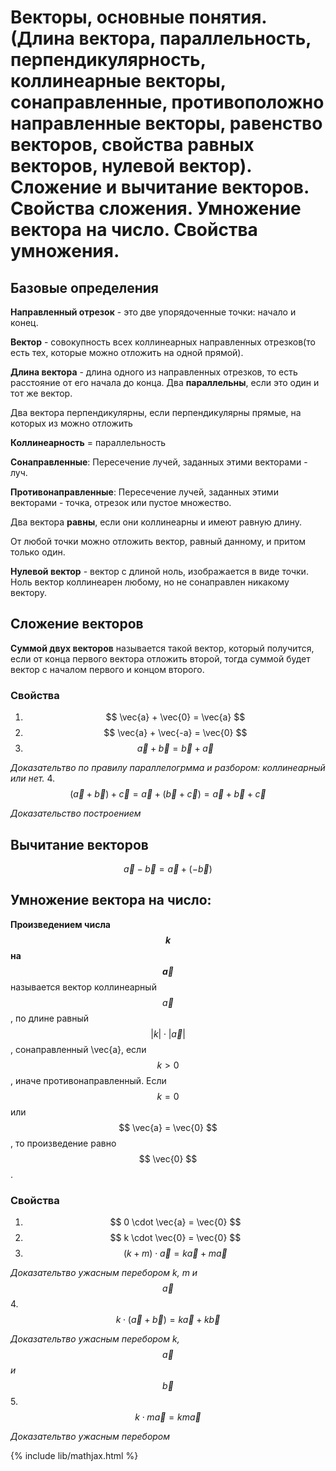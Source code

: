 # Векторы, основные понятия. (Длина вектора, параллельность, перпендикулярность, коллинеарные векторы, сонаправленные, противоположно направленные векторы, равенство векторов, свойства равных векторов, нулевой вектор). Сложение и вычитание векторов. Свойства сложения. Умножение вектора на число. Свойства умножения.

## Базовые определения

**Направленный отрезок** - это две упорядоченные точки: начало и конец.

**Вектор** - совокупность всех коллинеарных направленных отрезков(то есть тех, которые можно отложить на одной прямой).

**Длина вектора** - длина одного из направленных отрезков, то есть расстояние от его начала до конца.
Два **параллельны**, если это один и тот же вектор.

Два вектора перпендикулярны, если перпендикулярны прямые, на которых из можно отложить

**Коллинеарность** = параллельность

**Сонаправленные**: Пересечение лучей, заданных этими векторами - луч.

**Противонаправленные**: Пересечение лучей, заданных этими векторами - точка, отрезок или пустое множество.

Два вектора **равны**, если они коллинеарны и имеют равную длину.

От любой точки можно отложить вектор, равный данному, и притом только один.

**Нулевой вектор** - вектор с длиной ноль, изображается в виде точки.
Ноль вектор коллинеарен любому, но не сонаправлен никакому вектору.

## Сложение векторов
**Суммой двух векторов** называется такой вектор, который получится, если от конца первого вектора отложить второй, тогда суммой будет вектор с началом первого и концом второго.
### Свойства
1. $$ \vec{a} + \vec{0} =  \vec{a} $$
2. $$ \vec{a} + \vec{-a} =  \vec{0} $$
3. $$ \vec{a} + \vec{b} =  \vec{b} + \vec{a} $$

*Доказательтво по правилу параллелогрмма и разбором: коллинеарный или нет.*
4. $$ (\vec{a} + \vec{b}) + \vec{с} =  \vec{a} + (\vec{b} + \vec{с}) = \vec{a} + \vec{b} + \vec{с} $$

*Доказательство построением*

## Вычитание векторов
$$ \vec{a} - \vec{b} =  \vec{a} + (-\vec{b}) $$

## Умножение вектора на число:
**Произведением числа $$ k $$ на $$ \vec{a} $$** называется вектор коллинеарный $$ \vec{a} $$, по длине равный $$|k| \cdot |\vec{a}| $$, сонаправленный \vec{a}, если $$ k > 0 $$, иначе противонаправленный.
Если $$ k = 0 $$ или $$ \vec{a} = \vec{0} $$, то произведение равно $$ \vec{0} $$.

### Свойства
1. $$ 0 \cdot \vec{a} = \vec{0} $$
2. $$ k \cdot \vec{0} = \vec{0} $$
3. $$ (k + m) \cdot \vec{a} = k\vec{a} + m\vec{a} $$

*Доказательтво ужасным перебором k, m и $$ \vec{a} $$*
4. $$ k \cdot (\vec{a} + \vec{b}) = k\vec{a} + k\vec{b} $$

*Доказательтво ужасным перебором k, $$ \vec{a} $$ и $$ \vec{b} $$*
5. $$ k \cdot m\vec{a} = km\vec{a} $$

*Доказательтво ужасным перебором*


{% include lib/mathjax.html %}
